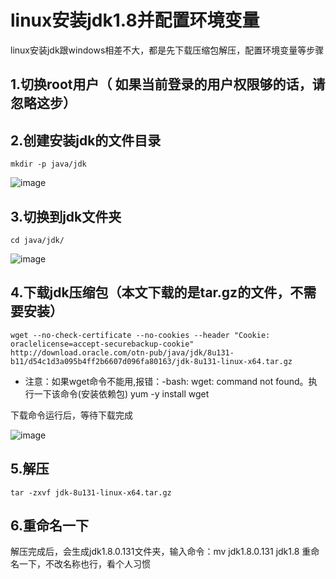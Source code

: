 # linux安装jdk1.8并配置环境变量

linux安装jdk跟windows相差不大，都是先下载压缩包解压，配置环境变量等步骤

## 1.切换root用户（ 如果当前登录的用户权限够的话，请忽略这步）

## 2.创建安装jdk的文件目录

```
mkdir -p java/jdk
```

![image](https://user-images.githubusercontent.com/64882640/156125301-ba9135fd-ba81-429e-8d07-71328848f234.png)

## 3.切换到jdk文件夹

```
cd java/jdk/
```

![image](https://user-images.githubusercontent.com/64882640/156125456-200091da-9a7e-4f61-be45-6cf6dcecf1f1.png)

## 4.下载jdk压缩包（本文下载的是tar.gz的文件，不需要安装）

```
wget --no-check-certificate --no-cookies --header "Cookie: oraclelicense=accept-securebackup-cookie"  http://download.oracle.com/otn-pub/java/jdk/8u131-b11/d54c1d3a095b4ff2b6607d096fa80163/jdk-8u131-linux-x64.tar.gz
```

* 注意：如果wget命令不能用,报错：-bash: wget: command not found。执行一下该命令(安装依赖包) yum -y install wget

 下载命令运行后，等待下载完成
 
 ![image](https://user-images.githubusercontent.com/64882640/156125705-d83acb26-47e3-4fd3-993c-4b46150cd5f3.png)

## 5.解压

```
tar -zxvf jdk-8u131-linux-x64.tar.gz
```

## 6.重命名一下

解压完成后，会生成jdk1.8.0.131文件夹，输入命令：mv  jdk1.8.0.131  jdk1.8 重命名一下，不改名称也行，看个人习惯

```

```
